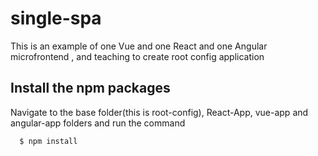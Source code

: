 # single-spa
This is an example of one Vue and one React and one Angular microfrontend , and teaching to create root config application

## Install the npm packages
Navigate to the base folder(this is root-config), React-App, vue-app and angular-app folders and run the command
```js
  $ npm install
